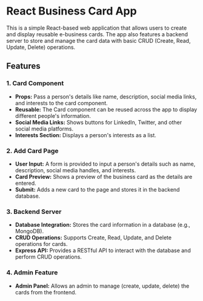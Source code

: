 # React Business Card App

This is a simple React-based web application that allows users to create and display reusable e-business cards. The app also features a backend server to store and manage the card data with basic CRUD (Create, Read, Update, Delete) operations.

## Features

### 1. Card Component
- **Props:** Pass a person's details like name, description, social media links, and interests to the card component.
- **Reusable:** The Card component can be reused across the app to display different people's information.
- **Social Media Links:** Shows buttons for LinkedIn, Twitter, and other social media platforms.
- **Interests Section:** Displays a person's interests as a list.

### 2. Add Card Page
- **User Input:** A form is provided to input a person's details such as name, description, social media handles, and interests.
- **Card Preview:** Shows a preview of the business card as the details are entered.
- **Submit:** Adds a new card to the page and stores it in the backend database.

### 3. Backend Server
- **Database Integration:** Stores the card information in a database (e.g., MongoDB).
- **CRUD Operations:** Supports Create, Read, Update, and Delete operations for cards.
- **Express API:** Provides a RESTful API to interact with the database and perform CRUD operations.

### 4. Admin Feature
- **Admin Panel:** Allows an admin to manage (create, update, delete) the cards from the frontend.

